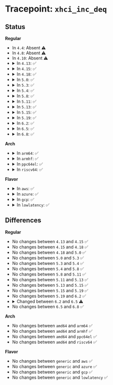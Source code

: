 # Tracepoint: <code>xhci_inc_deq</code>

## Status
<b>Regular</b>
<ul>
<li>
In <code>4.4</code>: Absent ⚠️
</li>
<li>
In <code>4.8</code>: Absent ⚠️
</li>
<li>
In <code>4.10</code>: Absent ⚠️
</li>
<li>
<details>
<summary>In <code>4.13</code>: ✅</summary>

Event:

```c
struct trace_event_raw_xhci_log_ring {
    struct trace_entry ent;
    u32 type;
    void *ring;
    dma_addr_t enq;
    dma_addr_t deq;
    dma_addr_t enq_seg;
    dma_addr_t deq_seg;
    unsigned int num_segs;
    unsigned int stream_id;
    unsigned int cycle_state;
    unsigned int num_trbs_free;
    unsigned int bounce_buf_len;
    char __data[0];
};
```
Function:

```c
void trace_event_raw_event_xhci_log_ring(void *__data, struct xhci_ring *ring);
```
</details>
</li>
<li>
<details>
<summary>In <code>4.15</code>: ✅</summary>

Event:

```c
struct trace_event_raw_xhci_log_ring {
    struct trace_entry ent;
    u32 type;
    void *ring;
    dma_addr_t enq;
    dma_addr_t deq;
    dma_addr_t enq_seg;
    dma_addr_t deq_seg;
    unsigned int num_segs;
    unsigned int stream_id;
    unsigned int cycle_state;
    unsigned int num_trbs_free;
    unsigned int bounce_buf_len;
    char __data[0];
};
```
Function:

```c
void trace_event_raw_event_xhci_log_ring(void *__data, struct xhci_ring *ring);
```
</details>
</li>
<li>
<details>
<summary>In <code>4.18</code>: ✅</summary>

Event:

```c
struct trace_event_raw_xhci_log_ring {
    struct trace_entry ent;
    u32 type;
    void *ring;
    dma_addr_t enq;
    dma_addr_t deq;
    dma_addr_t enq_seg;
    dma_addr_t deq_seg;
    unsigned int num_segs;
    unsigned int stream_id;
    unsigned int cycle_state;
    unsigned int num_trbs_free;
    unsigned int bounce_buf_len;
    char __data[0];
};
```
Function:

```c
void trace_event_raw_event_xhci_log_ring(void *__data, struct xhci_ring *ring);
```
</details>
</li>
<li>
<details>
<summary>In <code>5.0</code>: ✅</summary>

Event:

```c
struct trace_event_raw_xhci_log_ring {
    struct trace_entry ent;
    u32 type;
    void *ring;
    dma_addr_t enq;
    dma_addr_t deq;
    dma_addr_t enq_seg;
    dma_addr_t deq_seg;
    unsigned int num_segs;
    unsigned int stream_id;
    unsigned int cycle_state;
    unsigned int num_trbs_free;
    unsigned int bounce_buf_len;
    char __data[0];
};
```
Function:

```c
void trace_event_raw_event_xhci_log_ring(void *__data, struct xhci_ring *ring);
```
</details>
</li>
<li>
<details>
<summary>In <code>5.3</code>: ✅</summary>

Event:

```c
struct trace_event_raw_xhci_log_ring {
    struct trace_entry ent;
    u32 type;
    void *ring;
    dma_addr_t enq;
    dma_addr_t deq;
    dma_addr_t enq_seg;
    dma_addr_t deq_seg;
    unsigned int num_segs;
    unsigned int stream_id;
    unsigned int cycle_state;
    unsigned int num_trbs_free;
    unsigned int bounce_buf_len;
    char __data[0];
};
```
Function:

```c
void trace_event_raw_event_xhci_log_ring(void *__data, struct xhci_ring *ring);
```
</details>
</li>
<li>
<details>
<summary>In <code>5.4</code>: ✅</summary>

Event:

```c
struct trace_event_raw_xhci_log_ring {
    struct trace_entry ent;
    u32 type;
    void *ring;
    dma_addr_t enq;
    dma_addr_t deq;
    dma_addr_t enq_seg;
    dma_addr_t deq_seg;
    unsigned int num_segs;
    unsigned int stream_id;
    unsigned int cycle_state;
    unsigned int num_trbs_free;
    unsigned int bounce_buf_len;
    char __data[0];
};
```
Function:

```c
void trace_event_raw_event_xhci_log_ring(void *__data, struct xhci_ring *ring);
```
</details>
</li>
<li>
<details>
<summary>In <code>5.8</code>: ✅</summary>

Event:

```c
struct trace_event_raw_xhci_log_ring {
    struct trace_entry ent;
    u32 type;
    void *ring;
    dma_addr_t enq;
    dma_addr_t deq;
    dma_addr_t enq_seg;
    dma_addr_t deq_seg;
    unsigned int num_segs;
    unsigned int stream_id;
    unsigned int cycle_state;
    unsigned int num_trbs_free;
    unsigned int bounce_buf_len;
    char __data[0];
};
```
Function:

```c
void trace_event_raw_event_xhci_log_ring(void *__data, struct xhci_ring *ring);
```
</details>
</li>
<li>
<details>
<summary>In <code>5.11</code>: ✅</summary>

Event:

```c
struct trace_event_raw_xhci_log_ring {
    struct trace_entry ent;
    u32 type;
    void *ring;
    dma_addr_t enq;
    dma_addr_t deq;
    dma_addr_t enq_seg;
    dma_addr_t deq_seg;
    unsigned int num_segs;
    unsigned int stream_id;
    unsigned int cycle_state;
    unsigned int num_trbs_free;
    unsigned int bounce_buf_len;
    char __data[0];
};
```
Function:

```c
void trace_event_raw_event_xhci_log_ring(void *__data, struct xhci_ring *ring);
```
</details>
</li>
<li>
<details>
<summary>In <code>5.13</code>: ✅</summary>

Event:

```c
struct trace_event_raw_xhci_log_ring {
    struct trace_entry ent;
    u32 type;
    void *ring;
    dma_addr_t enq;
    dma_addr_t deq;
    dma_addr_t enq_seg;
    dma_addr_t deq_seg;
    unsigned int num_segs;
    unsigned int stream_id;
    unsigned int cycle_state;
    unsigned int num_trbs_free;
    unsigned int bounce_buf_len;
    char __data[0];
};
```
Function:

```c
void trace_event_raw_event_xhci_log_ring(void *__data, struct xhci_ring *ring);
```
</details>
</li>
<li>
<details>
<summary>In <code>5.15</code>: ✅</summary>

Event:

```c
struct trace_event_raw_xhci_log_ring {
    struct trace_entry ent;
    u32 type;
    void *ring;
    dma_addr_t enq;
    dma_addr_t deq;
    dma_addr_t enq_seg;
    dma_addr_t deq_seg;
    unsigned int num_segs;
    unsigned int stream_id;
    unsigned int cycle_state;
    unsigned int num_trbs_free;
    unsigned int bounce_buf_len;
    char __data[0];
};
```
Function:

```c
void trace_event_raw_event_xhci_log_ring(void *__data, struct xhci_ring *ring);
```
</details>
</li>
<li>
<details>
<summary>In <code>5.19</code>: ✅</summary>

Event:

```c
struct trace_event_raw_xhci_log_ring {
    struct trace_entry ent;
    u32 type;
    void *ring;
    dma_addr_t enq;
    dma_addr_t deq;
    dma_addr_t enq_seg;
    dma_addr_t deq_seg;
    unsigned int num_segs;
    unsigned int stream_id;
    unsigned int cycle_state;
    unsigned int num_trbs_free;
    unsigned int bounce_buf_len;
    char __data[0];
};
```
Function:

```c
void trace_event_raw_event_xhci_log_ring(void *__data, struct xhci_ring *ring);
```
</details>
</li>
<li>
<details>
<summary>In <code>6.2</code>: ✅</summary>

Event:

```c
struct trace_event_raw_xhci_log_ring {
    struct trace_entry ent;
    u32 type;
    void *ring;
    dma_addr_t enq;
    dma_addr_t deq;
    dma_addr_t enq_seg;
    dma_addr_t deq_seg;
    unsigned int num_segs;
    unsigned int stream_id;
    unsigned int cycle_state;
    unsigned int num_trbs_free;
    unsigned int bounce_buf_len;
    char __data[0];
};
```
Function:

```c
void trace_event_raw_event_xhci_log_ring(void *__data, struct xhci_ring *ring);
```
</details>
</li>
<li>
<details>
<summary>In <code>6.5</code>: ✅</summary>

Event:

```c
struct trace_event_raw_xhci_log_ring {
    struct trace_entry ent;
    u32 type;
    void *ring;
    dma_addr_t enq;
    dma_addr_t deq;
    dma_addr_t enq_seg;
    dma_addr_t deq_seg;
    unsigned int num_segs;
    unsigned int stream_id;
    unsigned int cycle_state;
    unsigned int bounce_buf_len;
    char __data[0];
};
```
Function:

```c
void trace_event_raw_event_xhci_log_ring(void *__data, struct xhci_ring *ring);
```
</details>
</li>
<li>
<details>
<summary>In <code>6.8</code>: ✅</summary>

Event:

```c
struct trace_event_raw_xhci_log_ring {
    struct trace_entry ent;
    u32 type;
    void *ring;
    dma_addr_t enq;
    dma_addr_t deq;
    dma_addr_t enq_seg;
    dma_addr_t deq_seg;
    unsigned int num_segs;
    unsigned int stream_id;
    unsigned int cycle_state;
    unsigned int bounce_buf_len;
    char __data[0];
};
```
Function:

```c
void trace_event_raw_event_xhci_log_ring(void *__data, struct xhci_ring *ring);
```
</details>
</li>
</ul>
<b>Arch</b>
<ul>
<li>
<details>
<summary>In <code>arm64</code>: ✅</summary>

Event:

```c
struct trace_event_raw_xhci_log_ring {
    struct trace_entry ent;
    u32 type;
    void *ring;
    dma_addr_t enq;
    dma_addr_t deq;
    dma_addr_t enq_seg;
    dma_addr_t deq_seg;
    unsigned int num_segs;
    unsigned int stream_id;
    unsigned int cycle_state;
    unsigned int num_trbs_free;
    unsigned int bounce_buf_len;
    char __data[0];
};
```
Function:

```c
void trace_event_raw_event_xhci_log_ring(void *__data, struct xhci_ring *ring);
```
</details>
</li>
<li>
<details>
<summary>In <code>armhf</code>: ✅</summary>

Event:

```c
struct trace_event_raw_xhci_log_ring {
    struct trace_entry ent;
    u32 type;
    void *ring;
    dma_addr_t enq;
    dma_addr_t deq;
    dma_addr_t enq_seg;
    dma_addr_t deq_seg;
    unsigned int num_segs;
    unsigned int stream_id;
    unsigned int cycle_state;
    unsigned int num_trbs_free;
    unsigned int bounce_buf_len;
    char __data[0];
};
```
Function:

```c
void trace_event_raw_event_xhci_log_ring(void *__data, struct xhci_ring *ring);
```
</details>
</li>
<li>
<details>
<summary>In <code>ppc64el</code>: ✅</summary>

Event:

```c
struct trace_event_raw_xhci_log_ring {
    struct trace_entry ent;
    u32 type;
    void *ring;
    dma_addr_t enq;
    dma_addr_t deq;
    dma_addr_t enq_seg;
    dma_addr_t deq_seg;
    unsigned int num_segs;
    unsigned int stream_id;
    unsigned int cycle_state;
    unsigned int num_trbs_free;
    unsigned int bounce_buf_len;
    char __data[0];
};
```
Function:

```c
void trace_event_raw_event_xhci_log_ring(void *__data, struct xhci_ring *ring);
```
</details>
</li>
<li>
<details>
<summary>In <code>riscv64</code>: ✅</summary>

Event:

```c
struct trace_event_raw_xhci_log_ring {
    struct trace_entry ent;
    u32 type;
    void *ring;
    dma_addr_t enq;
    dma_addr_t deq;
    dma_addr_t enq_seg;
    dma_addr_t deq_seg;
    unsigned int num_segs;
    unsigned int stream_id;
    unsigned int cycle_state;
    unsigned int num_trbs_free;
    unsigned int bounce_buf_len;
    char __data[0];
};
```
Function:

```c
void trace_event_raw_event_xhci_log_ring(void *__data, struct xhci_ring *ring);
```
</details>
</li>
</ul>
<b>Flavor</b>
<ul>
<li>
<details>
<summary>In <code>aws</code>: ✅</summary>

Event:

```c
struct trace_event_raw_xhci_log_ring {
    struct trace_entry ent;
    u32 type;
    void *ring;
    dma_addr_t enq;
    dma_addr_t deq;
    dma_addr_t enq_seg;
    dma_addr_t deq_seg;
    unsigned int num_segs;
    unsigned int stream_id;
    unsigned int cycle_state;
    unsigned int num_trbs_free;
    unsigned int bounce_buf_len;
    char __data[0];
};
```
Function:

```c
void trace_event_raw_event_xhci_log_ring(void *__data, struct xhci_ring *ring);
```
</details>
</li>
<li>
<details>
<summary>In <code>azure</code>: ✅</summary>

Event:

```c
struct trace_event_raw_xhci_log_ring {
    struct trace_entry ent;
    u32 type;
    void *ring;
    dma_addr_t enq;
    dma_addr_t deq;
    dma_addr_t enq_seg;
    dma_addr_t deq_seg;
    unsigned int num_segs;
    unsigned int stream_id;
    unsigned int cycle_state;
    unsigned int num_trbs_free;
    unsigned int bounce_buf_len;
    char __data[0];
};
```
Function:

```c
void trace_event_raw_event_xhci_log_ring(void *__data, struct xhci_ring *ring);
```
</details>
</li>
<li>
<details>
<summary>In <code>gcp</code>: ✅</summary>

Event:

```c
struct trace_event_raw_xhci_log_ring {
    struct trace_entry ent;
    u32 type;
    void *ring;
    dma_addr_t enq;
    dma_addr_t deq;
    dma_addr_t enq_seg;
    dma_addr_t deq_seg;
    unsigned int num_segs;
    unsigned int stream_id;
    unsigned int cycle_state;
    unsigned int num_trbs_free;
    unsigned int bounce_buf_len;
    char __data[0];
};
```
Function:

```c
void trace_event_raw_event_xhci_log_ring(void *__data, struct xhci_ring *ring);
```
</details>
</li>
<li>
<details>
<summary>In <code>lowlatency</code>: ✅</summary>

Event:

```c
struct trace_event_raw_xhci_log_ring {
    struct trace_entry ent;
    u32 type;
    void *ring;
    dma_addr_t enq;
    dma_addr_t deq;
    dma_addr_t enq_seg;
    dma_addr_t deq_seg;
    unsigned int num_segs;
    unsigned int stream_id;
    unsigned int cycle_state;
    unsigned int num_trbs_free;
    unsigned int bounce_buf_len;
    char __data[0];
};
```
Function:

```c
void trace_event_raw_event_xhci_log_ring(void *__data, struct xhci_ring *ring);
```
</details>
</li>
</ul>

## Differences
<b>Regular</b>
<ul>
<li>
No changes between <code>4.13</code> and <code>4.15</code> ✅
</li>
<li>
No changes between <code>4.15</code> and <code>4.18</code> ✅
</li>
<li>
No changes between <code>4.18</code> and <code>5.0</code> ✅
</li>
<li>
No changes between <code>5.0</code> and <code>5.3</code> ✅
</li>
<li>
No changes between <code>5.3</code> and <code>5.4</code> ✅
</li>
<li>
No changes between <code>5.4</code> and <code>5.8</code> ✅
</li>
<li>
No changes between <code>5.8</code> and <code>5.11</code> ✅
</li>
<li>
No changes between <code>5.11</code> and <code>5.13</code> ✅
</li>
<li>
No changes between <code>5.13</code> and <code>5.15</code> ✅
</li>
<li>
No changes between <code>5.15</code> and <code>5.19</code> ✅
</li>
<li>
No changes between <code>5.19</code> and <code>6.2</code> ✅
</li>
<li>
<details>
<summary>Changed between <code>6.2</code> and <code>6.5</code> ⚠️</summary>
<ul>
<li>
<b>Event changed. </b>
</li>
<li>
<b>Field removed. </b>
<code>unsigned int num_trbs_free</code>
</li>
</ul>
</details>
</li>
<li>
No changes between <code>6.5</code> and <code>6.8</code> ✅
</li>
</ul>
<b>Arch</b>
<ul>
<li>
No changes between <code>amd64</code> and <code>arm64</code> ✅
</li>
<li>
No changes between <code>amd64</code> and <code>armhf</code> ✅
</li>
<li>
No changes between <code>amd64</code> and <code>ppc64el</code> ✅
</li>
<li>
No changes between <code>amd64</code> and <code>riscv64</code> ✅
</li>
</ul>
<b>Flavor</b>
<ul>
<li>
No changes between <code>generic</code> and <code>aws</code> ✅
</li>
<li>
No changes between <code>generic</code> and <code>azure</code> ✅
</li>
<li>
No changes between <code>generic</code> and <code>gcp</code> ✅
</li>
<li>
No changes between <code>generic</code> and <code>lowlatency</code> ✅
</li>
</ul>

